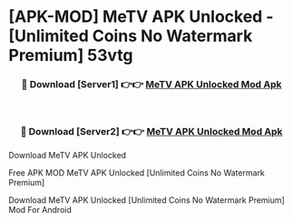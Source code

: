 # [APK-MOD] MeTV APK Unlocked - [Unlimited Coins No Watermark Premium] 53vtg



<div align="center">
<h3>🔴 Download [Server1] 👉👉 <a href="https://momento.my/?title=MeTV_APK_Unlocked">MeTV APK Unlocked Mod Apk</a></h3><br>

<h3>🔴 Download [Server2] 👉👉 <a href="https://momento.my/?title=MeTV_APK_Unlocked">MeTV APK Unlocked Mod Apk</a></h3>
</div>



Download MeTV APK Unlocked 

Free APK MOD MeTV APK Unlocked [Unlimited Coins No Watermark Premium]

Download MeTV APK Unlocked [Unlimited Coins No Watermark Premium] Mod For Android
